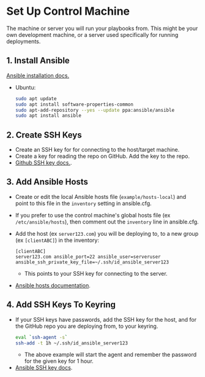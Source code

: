 # Set Up Control Machine

The machine or server you will run your playbooks from. This might be your own development machine, or a server used specifically for running deployments.

## 1. Install Ansible

[Ansible installation docs.](https://docs.ansible.com/ansible/latest/installation_guide/intro_installation.html)

- Ubuntu:
  ```bash
  sudo apt update
  sudo apt install software-properties-common
  sudo apt-add-repository --yes --update ppa:ansible/ansible
  sudo apt install ansible
  ```

## 2. Create SSH Keys

- Create an SSH key for for connecting to the host/target machine.
- Create a key for reading the repo on GitHub. Add the key to the repo.
- [Github SSH key docs.](https://docs.github.com/en/github/authenticating-to-github/connecting-to-github-with-ssh).

## 3. Add Ansible Hosts

- Create or edit the local Ansible hosts file (`example/hosts-local`) and point to this file in the `inventory` setting in ansible.cfg.
- If you prefer to use the control machine's global hosts file (ex `/etc/ansible/hosts`), then comment out the `inventory` line in ansible.cfg.

- Add the host (ex `server123.com`) you will be deploying to, to a new group (ex `[clientABC]`) in the inventory:
  ```
  [clientABC]
  server123.com ansible_port=22 ansible_user=serveruser ansible_ssh_private_key_file=~/.ssh/id_ansible_server123
  ```
  - This points to your SSH key for connecting to the server.
- [Ansible hosts documentation](https://docs.ansible.com/ansible/latest/user_guide/intro_inventory.html).

## 4. Add SSH Keys To Keyring

- If your SSH keys have passwords, add the SSH key for the host, and for the GitHub repo you are deploying from, to your keyring.
  ```bash
  eval `ssh-agent -s`
  ssh-add -t 1h ~/.ssh/id_ansible_server123
  ```
  - The above example will start the agent and remember the password for the given key for 1 hour.
- [Ansible SSH key docs](https://docs.ansible.com/ansible/latest/user_guide/connection_details.html#setting-up-ssh-keys).
